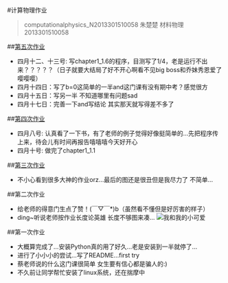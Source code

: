 #计算物理作业 
 >computationalphysics_N2013301510058
 >朱楚楚 材料物理 2013301510058

##[第五次作业](https://www.zybuluo.com/double-C/note/345158) 
*  四月十二、十三号: 写chapter1_1.6的程序，目测写了1/4，老是运行不出来？？？？？（日子就要大结局了好不开心啊看不见big boss和乔妹秀恩爱了嘤嘤嘤）
*  四月十四日：写了b=0这简单的一半and这门课有没有期中考？感觉很方
*  四月十五日：写另一半 不知道哪里有问题sad
*  四月十七日：完善一下and写结论 其实那天就写得差不多了 

##[第四次作业](https://www.zybuluo.com/double-C/note/339637)
*  四月八号: 认真看了一下书，有了老师的例子觉得好像挺简单的…先把程序传上来，待会儿有时间再报告嘻嘻嘻今天好开心
*  四月十号: 做完了chapter1_1.1

##[第三次作业](https://github.com/zhuchuchu/computationalphysics_N2013301510058/blob/master/homework03.md)
*  不小心看到很多大神的作业orz…最后的图还是很丑但是我尽力了 不简单…


##第二次作业
*  给老师的得意门生点了赞！(￣▽￣*)b（虽然看不懂但是好厉害的样子）
*  ding~听说老师按作业长度论英雄 长度不够图来凑…
 ![我和我的小可爱](https://github.com/zhuchuchu/computationalphysics_N2013301510058/blob/master/img_2607_recompress.jpg)

##第一次作业
*  大概算完成了…安装Python真的用了好久…老是安装到一半就停了…
*  进行了小小小的尝试…写了README…first try
*  蔡老师说的什么这门课很简单 女生要有信心都是骗人的:)
*  不久前让同学帮忙安装了linux系统，还在揣摩中




